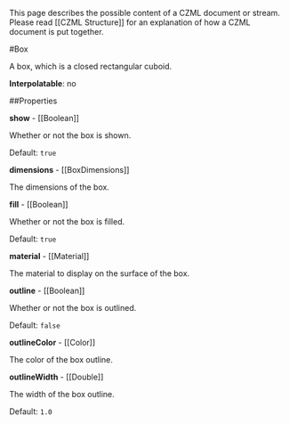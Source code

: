 This page describes the possible content of a CZML document or stream.  Please read [[CZML Structure]] for an explanation of how a CZML document is put together.

#Box

A box, which is a closed rectangular cuboid.

**Interpolatable**: no

##Properties

**show** - [[Boolean]]

Whether or not the box is shown.

Default: `true`


**dimensions** - [[BoxDimensions]]

The dimensions of the box.


**fill** - [[Boolean]]

Whether or not the box is filled.

Default: `true`


**material** - [[Material]]

The material to display on the surface of the box.


**outline** - [[Boolean]]

Whether or not the box is outlined.

Default: `false`


**outlineColor** - [[Color]]

The color of the box outline.


**outlineWidth** - [[Double]]

The width of the box outline.

Default: `1.0`


